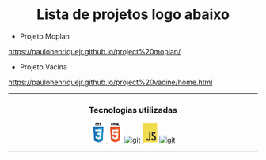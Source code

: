 <h1 align="center">Lista de projetos logo abaixo </h1>

* Projeto Moplan 

https://paulohenriquejr.github.io/project%20moplan/

* Projeto Vacina

https://paulohenriquejr.github.io/project%20vacine/home.html

---

<h3 align="center">Tecnologias utilizadas</h3>
<p align="center"> <a href="https://www.w3schools.com/css/" target="_blank"> <img src="https://raw.githubusercontent.com/devicons/devicon/master/icons/css3/css3-original-wordmark.svg" alt="css3" width="30" height="40"/> </a> 
<a href="https://www.w3.org/html/" target="_blank"> <img src="https://raw.githubusercontent.com/devicons/devicon/master/icons/html5/html5-original-wordmark.svg" alt="html5" width="30" height="40"/> </a> 
<a href="https://git-scm.com/" target="_blank"> <img src="https://www.vectorlogo.zone/logos/git-scm/git-scm-icon.svg" alt="git" width="30" height="40"/> </a>
<a href="https://developer.mozilla.org/en-US/docs/Web/JavaScript" target="_blank"> <img src="https://raw.githubusercontent.com/devicons/devicon/master/icons/javascript/javascript-original.svg" alt="javascript" width="30" height="40"/> </a> 
<a href="https://getbootstrap.com/" target="_blank"> <img src="https://www.vectorlogo.zone/logos/getbootstrap/getbootstrap-icon.svg" alt="git" width="30" height="40"/> </a>
</p>

---
